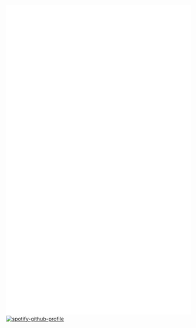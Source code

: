 ![Metrics](/github-metrics.svg)
[![spotify-github-profile](https://spotify-github-profile.kittinanx.com/api/view?uid=31pmcgw7e7f3fhsrigqi2lqg5sye&cover_image=true&theme=natemoo-re&show_offline=false&background_color=121212&interchange=true&bar_color=53b14f&bar_color_cover=false)](https://github.com/kittinan/spotify-github-profile)
